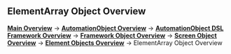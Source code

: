 ## ElementArray Object Overview
__[Main Overview](../../../../README.md)__ ->
__[AutomationObject Overview](../../../README.md)__ ->
__[AutomationObject DSL Framework Overview](../../README.md)__ ->
__[Framework Object Overview](../../framework.md)__ ->
__[Screen Object Overview](../README.md)__ ->
__[Element Objects Overview](README.md)__ ->
ElementArray Object Overview